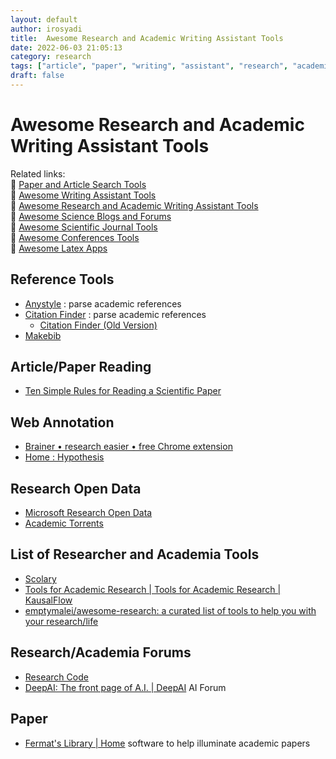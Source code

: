 ```yaml
---
layout: default
author: irosyadi
title:  Awesome Research and Academic Writing Assistant Tools
date: 2022-06-03 21:05:13
category: research
tags: ["article", "paper", "writing", "assistant", "research", "academia"]
draft: false
---
```


# Awesome Research and Academic Writing Assistant Tools

Related links:  
🔗 [Paper and Article Search Tools](paper-search.md)  
🔗 [Awesome Writing Assistant Tools](/app/writing-assitant-app)  
🔗 [Awesome Research and Academic Writing Assistant Tools](paper-tool.md)  
🔗 [Awesome Science Blogs and Forums](/research/science-blog)  
🔗 [Awesome Scientific Journal Tools](../academia/journal-tool.md)  
🔗 [Awesome Conferences Tools](/research/conference-tool)  
🔗 [Awesome Latex Apps](latex-tool.md)  


## Reference Tools
- [Anystyle](https://anystyle.io/) : parse academic references
- [Citation Finder](https://citation-finder.now.sh/) : parse academic references
    - [Citation Finder (Old Version)](http://git.macropus.org/citation-finder/)
- [Makebib](http://www.snowelm.com/~t/doc/tips/makebib.perl.cgi)


## Article/Paper Reading
- [Ten Simple Rules for Reading a Scientific Paper](https://journals.plos.org/ploscompbiol/article?id=10.1371/journal.pcbi.1008032)


## Web Annotation
- [Brainer • research easier • free Chrome extension](https://brainer.app/)
- [Home : Hypothesis](https://web.hypothes.is/)

## Research Open Data
- [Microsoft Research Open Data](https://msropendata.com/)
- [Academic Torrents](https://academictorrents.com/)

## List of Researcher and Academia Tools
- [Scolary](https://scolary.com/)
- [Tools for Academic Research | Tools for Academic Research | KausalFlow](https://tools.kausalflow.com/)
- [emptymalei/awesome-research: a curated list of tools to help you with your research/life](https://github.com/emptymalei/awesome-research)

## Research/Academia Forums 
- [Research Code](https://researchcode.com/)
- [DeepAI: The front page of A.I. | DeepAI](https://deepai.org/) AI Forum










## Paper
- [Fermat's Library | Home](https://fermatslibrary.com/) software to help illuminate academic papers